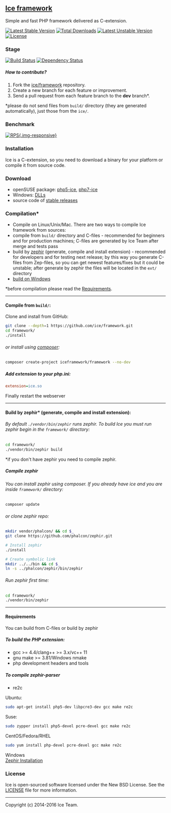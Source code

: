 ## [Ice framework](http://www.iceframework.org)
Simple and fast PHP framework delivered as C-extension.

[![Latest Stable Version](https://poser.pugx.org/iceframework/framework/v/stable.svg)](https://packagist.org/packages/iceframework/framework) [![Total Downloads](https://poser.pugx.org/iceframework/framework/downloads.svg)](https://packagist.org/packages/iceframework/framework) [![Latest Unstable Version](https://poser.pugx.org/iceframework/framework/v/unstable.svg)](https://packagist.org/packages/iceframework/framework) [![License](https://poser.pugx.org/iceframework/framework/license.svg)](https://packagist.org/packages/iceframework/framework)

### Stage
[![Build Status](https://travis-ci.org/ice/framework.svg?branch=dev)](https://travis-ci.org/ice/framework)
[![Dependency Status](https://www.versioneye.com/user/projects/54d4f6963ca0840b19000383/badge.svg?style=flat)](https://www.versioneye.com/user/projects/54d4f6963ca0840b19000383)

##### How to contribute?
1. Fork the [ice/framework](https://github.com/ice/framework) repository.
2. Create a new branch for each feature or improvement.
3. Send a pull request from each feature branch to the **dev** branch*.

*please do not send files from `build/` directory (they are generated automatically), just those from the `ice/`.

### Benchmark
[![RPS](/img/doc/benchmark.jpg){.img-responsive}](/doc/introduction/benchmark)

### Installation
Ice is a C-extension, so you need to download a binary for your platform or compile it from source code.

### Download
* openSUSE package: [php5-ice](http://software.opensuse.org/package/php5-ice), [php7-ice](http://software.opensuse.org/package/php7-ice)
* Windows: [DLLs](http://www.iceframework.org/info/download)
* source code of [stable releases](https://github.com/ice/framework/releases)

### Compilation*
* Compile on Linux/Unix/Mac. There are two ways to compile Ice framework from sources:
 * compile from `build/` directory and C-files - recommended for beginners and for production machines; C-files are generated by Ice Team after merge and tests pass
 * build by [zephir](https://github.com/ice/zephir) (generate, compile and install extension) - recommended for developers and for testing next release; by this way you generate C-files from Zep-files, so you can get newest features/fixes but it could be unstable; after generate by zephir the files will be located in the `ext/` directory
* [build on Windows](http://www.iceframework.org//doc/introduction/windows)

*before compilation please read the [Requirements](#requirements).

***

#### Compile from `build/`:
Clone and install from GitHub:
```sh
git clone --depth=1 https://github.com/ice/framework.git
cd framework/
./install
```

###### or install using [composer](https://getcomposer.org/):
```sh
composer create-project iceframework/framework --no-dev
```

##### Add extension to your php.ini:
```ini
extension=ice.so
```

Finally restart the webserver

***

#### Build by zephir* (generate, compile and install extension):
###### By default `./vendor/bin/zephir` runs zephir. To build Ice you must run zephir begin in the `framework/` directory:
```sh
cd framework/
./vendor/bin/zephir build
```

*if you don't have zephir you need to compile zephir.

##### Compile zephir
###### You can install zephir using composer. If you already have ice and you are inside `framework/` directory:
```sh
composer update
```

###### or clone zephir repo:
```sh
mkdir vendor/phalcon/ && cd $_
git clone https://github.com/phalcon/zephir.git

# Install zephir
./install

# Create symbolic link
mkdir ../../bin && cd $_
ln -s ../phalcon/zephir/bin/zephir
```

###### Run zephir first time:
```sh
cd framework/
./vendor/bin/zephir
```

***

#### Requirements
You can build from C-files or build by zephir

##### To build the PHP extension:
* gcc >= 4.4/clang++ >= 3.x/vc++ 11
* gnu make >= 3.81/Windows nmake
* php development headers and tools

##### To compile zephir-parser
* re2c

Ubuntu:
```sh
sudo apt-get install php5-dev libpcre3-dev gcc make re2c
```

Suse:
```sh
sudo zypper install php5-devel pcre-devel gcc make re2c
```

CentOS/Fedora/RHEL
```sh
sudo yum install php-devel pcre-devel gcc make re2c
```

Windows  
[Zephir Installation](https://github.com/phalcon/zephir/blob/master/WINDOWS.md)

### License
Ice is open-sourced software licensed under the New BSD License. See the [LICENSE](http://www.iceframework.org/license) file for more information.

***
Copyright (c) 2014-2016 Ice Team.